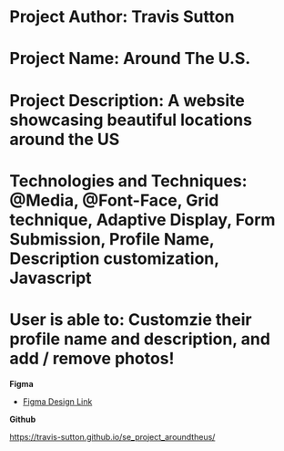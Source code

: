 # Project Author: Travis Sutton

# Project Name: Around The U.S.

# Project Description: A website showcasing beautiful locations around the US

# Technologies and Techniques: @Media, @Font-Face, Grid technique, Adaptive Display, Form Submission, Profile Name, Description customization, Javascript

# User is able to: Customzie their profile name and description, and add / remove photos!

**Figma**

- [Figma Design Link](https://www.figma.com/file/m79HxYeZpOXRw0Tz2eZGOV/Sprint-5%3A-Around-The-U.S.-%7C-desktop-%2B-mobile?node-id=0%3A1&mode=dev)

**Github**

https://travis-sutton.github.io/se_project_aroundtheus/
